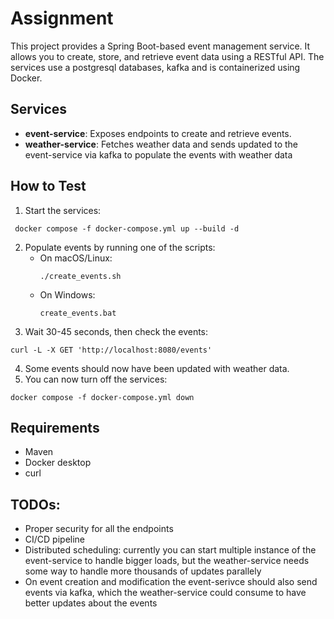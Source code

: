 # Assignment

This project provides a Spring Boot-based event management service. It allows you to create, store, and retrieve event data using a RESTful API. 
The services use a postgresql databases, kafka and is containerized using Docker.

## Services

- **event-service**: Exposes endpoints to create and retrieve events.
- **weather-service**: Fetches weather data and sends updated to the event-service via kafka to populate the events with weather data

## How to Test

1. Start the services: 
```
 docker compose -f docker-compose.yml up --build -d
```
2. Populate events by running one of the scripts:
   - On macOS/Linux:
     ```
     ./create_events.sh
     ```
   - On Windows:
     ```
     create_events.bat
     ```
3. Wait 30-45 seconds, then check the events:
```
curl -L -X GET 'http://localhost:8080/events'
```
4. Some events should now have been updated with weather data.
5. You can now turn off the services:
```
docker compose -f docker-compose.yml down
```

## Requirements

- Maven
- Docker desktop
- curl


## TODOs:

- Proper security for all the endpoints
- CI/CD pipeline
- Distributed scheduling: currently you can start multiple instance of the event-service to handle bigger loads, but the
weather-service needs some way to handle more thousands of updates parallely
- On event creation and modification the event-serivce should also send events via kafka, which the weather-service could consume
to have better updates about the events